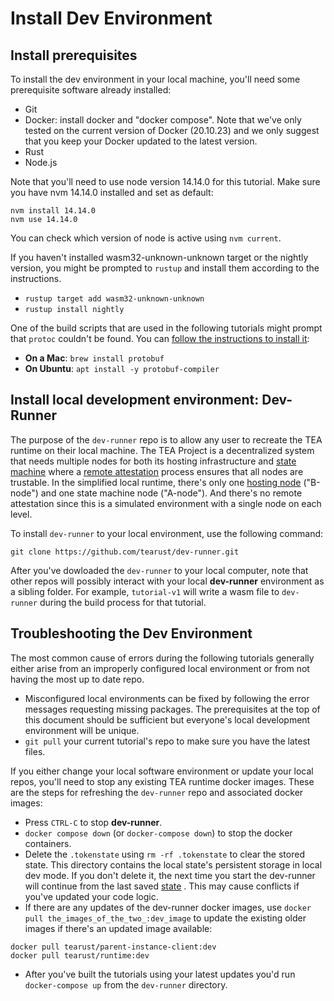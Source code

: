 # Install Dev Environment

## Install prerequisites
To install the dev environment in your local machine, you'll need some prerequisite software already installed:

- Git
- Docker: install docker and "docker compose". Note that we've only tested on the current version of Docker (20.10.23) and we only suggest that you keep your Docker updated to the latest version.
- Rust
- Node.js

Note that you'll need to use node version 14.14.0 for this tutorial. Make sure you have nvm 14.14.0 installed and set as default:

```
nvm install 14.14.0
nvm use 14.14.0
```

You can check which version of node is active using `nvm current`.

If you haven't installed wasm32-unknown-unknown target or the nightly version, you might be prompted to `rustup` and install them according to the instructions.

- `rustup target add wasm32-unknown-unknown`
- `rustup install nightly`

One of the build scripts that are used in the following tutorials might prompt that `protoc` couldn't be found. You can [follow the instructions to install it](https://grpc.io/docs/protoc-installation/#install-using-a-package-manager):

- **On a Mac**: `brew install protobuf`
- **On Ubuntu**: `apt install -y protobuf-compiler`

## Install local development environment: Dev-Runner

The purpose of the `dev-runner` repo is to allow any user to recreate the TEA runtime on their local machine. The TEA Project is a decentralized system that needs multiple nodes for both its hosting infrastructure and [state machine](../../z_glossary/state_machine.md) where a [remote attestation](../../z_glossary/remote_attestation.md) process ensures that all nodes are trustable. In the simplified local runtime, there's only one [hosting node](../../z_glossary/hosting_cml.md) ("B-node") and one state machine node ("A-node"). And there's no remote attestation since this is a simulated environment with a single node on each level.

To install `dev-runner` to your local environment, use the following command:

`git clone https://github.com/tearust/dev-runner.git`

After you've dowloaded the `dev-runner` to your local computer, note that other repos will possibly interact with your local **dev-runner** environment as a sibling folder. For example, `tutorial-v1` will write a wasm file to `dev-runner` during the build process for that tutorial. 

## Troubleshooting the Dev Environment

The most common cause of errors during the following tutorials generally either arise from an improperly configured local environment or from not having the most up to date repo.

- Misconfigured local environments can be fixed by following the error messages requesting missing packages. The prerequisites at the top of this document should be sufficient but everyone's local development environment will be unique.
- `git pull` your current tutorial's repo to make sure you have the latest files.

If you either change your local software environment or update your local repos, you'll need to stop any existing TEA runtime docker images.  These are the steps for refreshing the `dev-runner` repo and associated docker images:

- Press `CTRL-C` to stop **dev-runner**.
- `docker compose down` (or `docker-compose down`) to stop the docker containers.
- Delete the `.tokenstate` using `rm -rf .tokenstate` to clear the stored state. This directory contains the local state's persistent storage in local dev mode. If you don't delete it, the next time you start the dev-runner will continue from the last saved [state](../../z_glossary/state.md) . This may cause conflicts if you've updated your code logic. 
- If there are any updates of the dev-runner docker images, use `docker pull the_images_of_the_two_:dev_image` to update the existing older images  if there's an updated image available:
```
docker pull tearust/parent-instance-client:dev
docker pull tearust/runtime:dev
```
- After you've built the tutorials using your latest updates you'd run `docker-compose up` from the `dev-runner` directory.